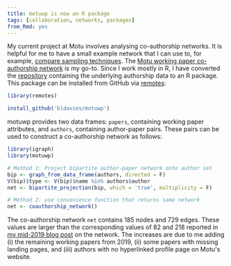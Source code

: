 ```yaml
---
title: motuwp is now an R package
tags: [collaboration, networks, packages]
from_Rmd: yes
---
```


My current project at Motu involves analysing co-authorship networks.
It is helpful for me to have a small example network that I can use to, for example, [compare sampling techniques][sampling-post].
The [Motu working paper co-authorship network](/blog/coauthorship-networks-motu/) is my go-to.
Since I work mostly in R, I have converted the [repository](https://github.com/bldavies/motuwp) containing the underlying authorship data to an R package.
This package can be installed from GitHub via [remotes](https://github.com/r-lib/remotes):

```r
library(remotes)

install_github('bldavies/motuwp')
```
 
motuwp provides two data frames: `papers`, containing working paper attributes, and `authors`, containing author-paper pairs.
These pairs can be used to construct a co-authorship network as follows:

```r
library(igraph)
library(motuwp)

# Method 1: Project bipartite author-paper network onto author set
bip <- graph_from_data_frame(authors, directed = F)
V(bip)$type <- V(bip)$name %in% authors$author
net <- bipartite_projection(bip, which = 'true', multiplicity = F)

# Method 2: use convenience function that returns same network
net <- coauthorship_network()
```

The co-authorship network `net` contains 185 nodes and 729 edges.
These values are larger than the corresponding values of 82 and 218 reported in [my mid-2019 blog post][sampling-post] on the network.
The increases are due to me adding (i) the remaining working papers from 2019, (ii) some papers with missing landing pages, and (iii) authors with no hyperlinked profile page on Motu's website.

[sampling-post]: /blog/sampling-motu-coauthorship-network/
